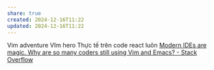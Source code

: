 ```yaml
---
share: true
created: 2024-12-16T11:22
updated: 2024-12-16T11:22
---
```

Vim adventure
VIm hero
Thực tế trên code react luôn
[Modern IDEs are magic. Why are so many coders still using Vim and Emacs? - Stack Overflow](https://stackoverflow.blog/2020/11/09/modern-ide-vs-vim-emacs) 